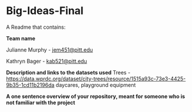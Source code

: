 # Big-Ideas-Final

A Readme that contains:

**Team name**

Julianne Murphy - jem451@pitt.edu

Kathryn Bager - kab521@pitt.edu

**Description and links to the datasets used**
Trees - https://data.wprdc.org/dataset/city-trees/resource/1515a93c-73e3-4425-9b35-1cd11b2196da
daycares, playground equipment

**A one sentence overview of your repository, meant for someone who is not familiar with the project**
